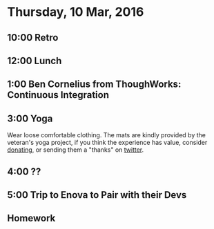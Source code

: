 Thursday, 10 Mar, 2016
======================

10:00 Retro
----------

12:00 Lunch
-----------

1:00 Ben Cornelius from ThoughWorks: Continuous Integration
-----------------------------------------------------------

3:00 Yoga
---------

Wear loose comfortable clothing.
The mats are kindly provided by the veteran's yoga project,
if you think the experience has value, consider [donating](http://www.veteransyogaproject.org/donate.html),
or sending them a "thanks" on [twitter](https://twitter.com/veteransyoga).

4:00 ??
-------

5:00 Trip to Enova to Pair with their Devs
------------------------------------------

Homework
--------
